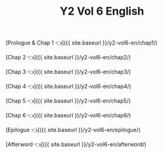 ﻿---
layout: post
title: Y2 Vol 6 English
---

[Prologue & Chap 1 👈]({{ site.baseurl }}/y2-vol6-en/chap1/)

[Chap 2 👈]({{ site.baseurl }}/y2-vol6-en/chap2/)

[Chap 3 👈]({{ site.baseurl }}/y2-vol6-en/chap3/)

[Chap 4 👈]({{ site.baseurl }}/y2-vol6-en/chap4/)

[Chap 5 👈]({{ site.baseurl }}/y2-vol6-en/chap5/)

[Chap 6 👈]({{ site.baseurl }}/y2-vol6-en/chap6/)

[Epilogue 👈]({{ site.baseurl }}/y2-vol6-en/epilogue/)

[Afterword 👈]({{ site.baseurl }}/y2-vol6-en/afterword/)
